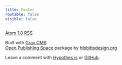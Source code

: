```yaml
---
title: Footer
routable: false
visible: false
---
```


<a class="button" href="{{ base_url }}.atom"><i class="fa fa-rss-square"></i> Atom 1.0</a>
<a class="button" href="{{ base_url }}.rss"><i class="fa fa-rss-square"></i> RSS</a>

Built with [Grav CMS](http://getgrav.org)  
[Open Publishing Space](http://learn.hibbittsdesign.org/openpublishingspace) package by [hibbittsdesign.org](http://hibbittsdesign.org)  

Leave a comment with [Hypothes.is](https://hypothes.is) or [GitHub](https://github.com/cmadland/phd/issues).
